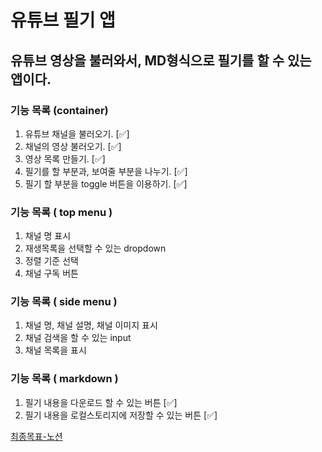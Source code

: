 # 유튜브 필기 앱

## 유튜브 영상을 불러와서, MD형식으로 필기를 할 수 있는 앱이다.


### 기능 목록 (container)
1. 유튜브 채널을 불러오기. [✅]
2. 채널의 영상 불러오기. [✅]
3. 영상 목록 만들기. [✅]
4. 필기를 할 부분과, 보여줄 부분을 나누기. [✅]
5. 필기 할 부분을 toggle 버튼을 이용하기. [✅]


### 기능 목록 ( top menu )
1. 채널 명 표시
2. 재생목록을 선택할 수 있는 dropdown
3. 정렬 기준 선택
4. 채널 구독 버튼


### 기능 목록 ( side menu )
1. 채널 명, 채널 설명, 채널 이미지 표시
2. 채널 검색을 할 수 있는 input
3. 채널 목록을 표시


### 기능 목록 ( markdown )
1. 필기 내용을 다운로드 할 수 있는 버튼 [✅]
2. 필기 내용을 로컬스토리지에 저장할 수 있는 버튼 [✅]


[최종목표-노션](https://spiny-air-e97.notion.site/Youtube-md-085edbd65a6e4ca28a758114707843f4)
